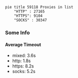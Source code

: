 
```mermaid
pie title 59118 Proxies in list
    "HTTP" : 27165
    "HTTPS": 9104
    "SOCKS" : 30347
```

### Some Info
#### Average Timeout

- mixed: 3.6s
- http: 1.8s
- https: 8.2s
- socks: 5.2s
